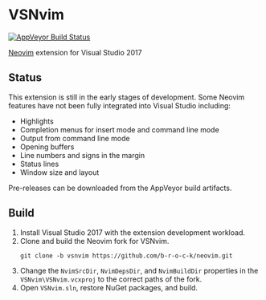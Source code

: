 VSNvim
======

[![AppVeyor Build Status](https://ci.appveyor.com/api/projects/status/github/neovim/VSNvim?branch=master&svg=true)](https://ci.appveyor.com/project/neovim/VSNvim/branch/master)

[Neovim](https://github.com/neovim/neovim) extension for Visual Studio 2017

Status
------

This extension is still in the early stages of development. Some
Neovim features have not been fully integrated into Visual Studio
including:
 - Highlights
 - Completion menus for insert mode and command line mode
 - Output from command line mode
 - Opening buffers
 - Line numbers and signs in the margin
 - Status lines
 - Window size and layout

Pre-releases can be downloaded from the AppVeyor build artifacts.

Build
-----

1. Install Visual Studio 2017 with the extension development workload.
1. Clone and build the Neovim fork for VSNvim.
	```
	git clone -b vsnvim https://github.com/b-r-o-c-k/neovim.git
	```
1. Change the `NvimSrcDir`, `NvimDepsDir`, and `NvimBuildDir` properties in
   the `VSNvim\VSNvim.vcxproj` to the correct paths of the fork.
1. Open `VSNvim.sln`, restore NuGet packages, and build.
